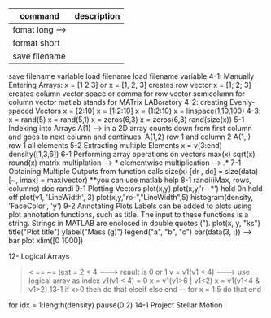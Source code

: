 command   | description
---------------| -----------------
fomat long --> | 
format short | 
save filename  |
save filename variable
load filename
load filename variable
4-1:
Manually Entering Arrays:
x = [1 2 3] or x = [1, 2, 3] creates row vector
x = [1; 2; 3] creates column vector
space or comma for row vector
semicolumn for column vector
	matlab stands for MATrix LABoratory
4-2:
creating Evenly-spaced Vectors
	x = [2:10]
	x = [1:2:10]
	x = (1:2:10)
	x = linspace(1,10,100)
4-3:
x = rand(5)
x = rand(5,1)
x = zeros(6,3)
x = zeros(6,3)
rand(size(x))
5-1 Indexing into Arrays
A(1) -->  in a 2D array counts down from first column and goes to next column and continues.
A(1,2) row 1 and column 2
A(1,:) row 1 all elements
5-2 Extracting multiple Elements
x = v(3:end)
density([1,3,6])
6-1 Performing array operations on vectors
max(x)
sqrt(x)
round(x)
matrix multiplation --> 		*
elementwise multiplication --> 		.*
7-1 Obtaining Multiple Outputs from function calls
size(x)
[dr , dc] = size(data)
[~, imax] = max(vector)
**you can use matlab help
8-1
randi(iMax, rows, columns)
doc randi
9-1 Plotting Vectors
plot(x,y)
plot(x,y,'r--*')
hold 0n
hold off
plot(v1, 'LineWidth', 3)
plot(x,y,"ro-","LineWidth",5)
histogram(density, 'FaceColor', 'y')
9-2 Annotating Plots
Labels can be added to plots using plot annotation functions, such as title. The input to these functions is a string. Strings in MATLAB are enclosed in double quotes (").
plot(x, y, "ks")
title("Plot title")
ylabel("Mass (g)")
legend("a", "b", "c")
bar(data(3, :))   --> bar plot
xlim([0 1000])

12- Logical Arrays
> < ==  ~=
test  = 2 < 4     ---> reault is 0 or 1
v = v1(v1 < 4)   ---> use logical array as index
v1(v1 < 4) = 0
x = v1(v1>6 | v1<2)
x = v1(v1<4 & v1>2)
13-1
if x>0
	then do that
elseif
else
end
--
for x = 1:5
	do that 
end

for idx = 1:length(density)
pause(0.2)
14-1 Project Stellar Motion
